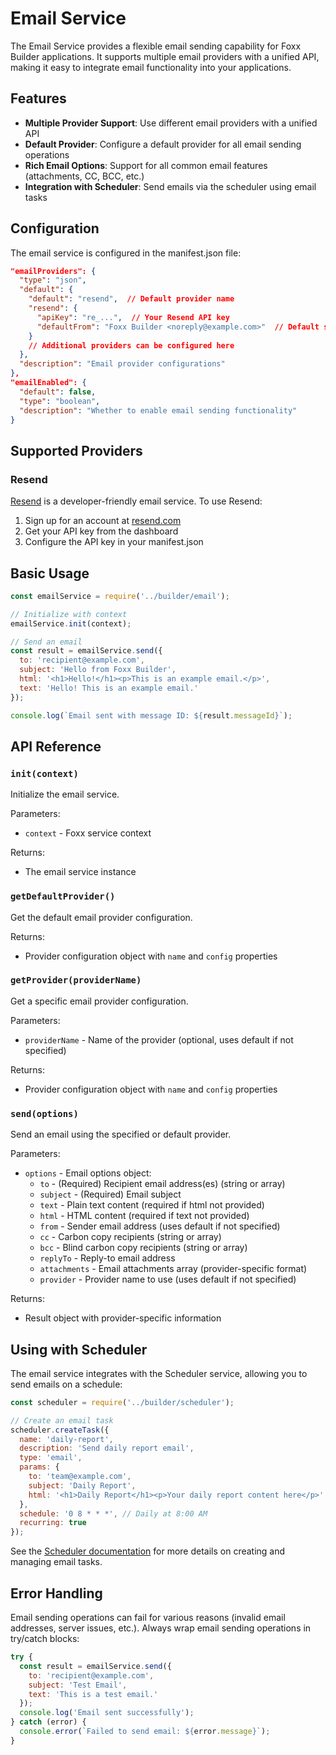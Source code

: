 # Email Service

The Email Service provides a flexible email sending capability for Foxx Builder applications. It supports multiple email providers with a unified API, making it easy to integrate email functionality into your applications.

## Features

- **Multiple Provider Support**: Use different email providers with a unified API
- **Default Provider**: Configure a default provider for all email sending operations
- **Rich Email Options**: Support for all common email features (attachments, CC, BCC, etc.)
- **Integration with Scheduler**: Send emails via the scheduler using email tasks

## Configuration

The email service is configured in the manifest.json file:

```json
"emailProviders": {
  "type": "json",
  "default": {
    "default": "resend",  // Default provider name
    "resend": {
      "apiKey": "re_...",  // Your Resend API key
      "defaultFrom": "Foxx Builder <noreply@example.com>"  // Default sender
    }
    // Additional providers can be configured here
  },
  "description": "Email provider configurations"
},
"emailEnabled": {
  "default": false,
  "type": "boolean",
  "description": "Whether to enable email sending functionality"
}
```

## Supported Providers

### Resend

[Resend](https://resend.com) is a developer-friendly email service. To use Resend:

1. Sign up for an account at [resend.com](https://resend.com)
2. Get your API key from the dashboard
3. Configure the API key in your manifest.json

## Basic Usage

```javascript
const emailService = require('../builder/email');

// Initialize with context
emailService.init(context);

// Send an email
const result = emailService.send({
  to: 'recipient@example.com',
  subject: 'Hello from Foxx Builder',
  html: '<h1>Hello!</h1><p>This is an example email.</p>',
  text: 'Hello! This is an example email.'
});

console.log(`Email sent with message ID: ${result.messageId}`);
```

## API Reference

### `init(context)`

Initialize the email service.

Parameters:
- `context` - Foxx service context

Returns:
- The email service instance

### `getDefaultProvider()`

Get the default email provider configuration.

Returns:
- Provider configuration object with `name` and `config` properties

### `getProvider(providerName)`

Get a specific email provider configuration.

Parameters:
- `providerName` - Name of the provider (optional, uses default if not specified)

Returns:
- Provider configuration object with `name` and `config` properties

### `send(options)`

Send an email using the specified or default provider.

Parameters:
- `options` - Email options object:
  - `to` - (Required) Recipient email address(es) (string or array)
  - `subject` - (Required) Email subject
  - `text` - Plain text content (required if html not provided)
  - `html` - HTML content (required if text not provided)
  - `from` - Sender email address (uses default if not specified)
  - `cc` - Carbon copy recipients (string or array)
  - `bcc` - Blind carbon copy recipients (string or array)
  - `replyTo` - Reply-to email address
  - `attachments` - Email attachments array (provider-specific format)
  - `provider` - Provider name to use (uses default if not specified)

Returns:
- Result object with provider-specific information

## Using with Scheduler

The email service integrates with the Scheduler service, allowing you to send emails on a schedule:

```javascript
const scheduler = require('../builder/scheduler');

// Create an email task
scheduler.createTask({
  name: 'daily-report',
  description: 'Send daily report email',
  type: 'email',
  params: {
    to: 'team@example.com',
    subject: 'Daily Report',
    html: '<h1>Daily Report</h1><p>Your daily report content here</p>'
  },
  schedule: '0 8 * * *', // Daily at 8:00 AM
  recurring: true
});
```

See the [Scheduler documentation](../scheduler/README.md) for more details on creating and managing email tasks.

## Error Handling

Email sending operations can fail for various reasons (invalid email addresses, server issues, etc.). Always wrap email sending operations in try/catch blocks:

```javascript
try {
  const result = emailService.send({
    to: 'recipient@example.com',
    subject: 'Test Email',
    text: 'This is a test email.'
  });
  console.log('Email sent successfully');
} catch (error) {
  console.error(`Failed to send email: ${error.message}`);
}
```
